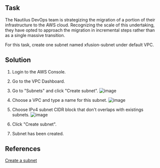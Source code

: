 ## Task
The Nautilus DevOps team is strategizing the migration of a portion of their infrastructure to the AWS cloud. Recognizing the scale of this undertaking, they have opted to approach the migration in incremental steps rather than as a single massive transition.

For this task, create one subnet named xfusion-subnet under default VPC.

## Solution
1. Login to the AWS Console.
2. Go to the VPC Dashboard.
3. Go to "Subnets" and click "Create subnet".
   ![image](https://github.com/AdamLisicki/kodekloud-engineer/assets/96197101/18c1e2be-9c37-477c-81f7-1c535191a08c)
4. Choose a VPC and type a name for this subnet.
   ![image](https://github.com/AdamLisicki/kodekloud-engineer/assets/96197101/97e172f0-1a2a-4cd0-a126-73443e1414aa)
5. Choose IPv4 subnet CIDR block that don't overlaps with existings subnets.
   ![image](https://github.com/AdamLisicki/kodekloud-engineer/assets/96197101/1bbc7382-12fc-499e-ac79-1e05e281366e)

7. Click "Create subnet".
8. Subnet has been created.

## References

[Create a subnet](https://docs.aws.amazon.com/vpc/latest/userguide/create-subnets.html)
